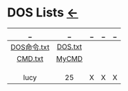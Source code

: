 # DOS Lists [←](../index.md)

| _ | _ | _ | _ | _ |
|:---:|:---:|:---:|:---:|:---:|
| [DOS命令.txt](DOS命令.txt) | [DOS.txt](DOS.txt) | []() | []() | []() |
| [CMD.txt](CMD.txt) | [MyCMD](MyCMD.md) | []() | []() | []() |
| []() | []() | []() | []() | []() |
| []() | []() | []() | []() | []() |
| []() | []() | []() | []() | []() |
| lucy | 25 | X | X | X |


